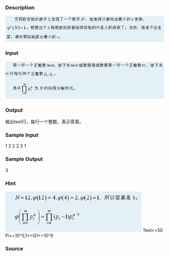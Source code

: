 
### Description
![](/JudgeOnline/upload/201204/aa.gif)
### Input
![](/JudgeOnline/upload/201204/bb.gif)
### Output
输出test行，每行一个整数，表示答案。

### Sample Input
1
2
2 2
3 1

### Sample Output
 3

### Hint
![](/JudgeOnline/upload/201204/aa(1).gif)
Test<=50 Pi<=10^5,1<=Q1<=10^9
### Source
